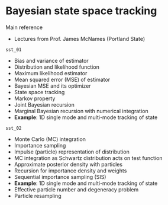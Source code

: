 # Bayesian state space tracking

Main reference
* Lectures from Prof. James McNames (Portland State)

`sst_01`
* Bias and variance of estimator
* Distribution and likelihood function
* Maximum likelihood estimator
* Mean squared error (MSE) of estimator
* Bayesian MSE and its optimizer
* State space tracking
* Markov property
* Joint Bayesian recursion
* Marginal Bayesian recursion with numerical integration
* **Example**: 1D single mode and multi-mode tracking of state

`sst_02`
* Monte Carlo (MC) integration
* Importance sampling
* Impulse (particle) representation of distribution
* MC integration as Schwartz distribution acts on test function
* Approximate posterior density with particles
* Recursion for importance density and weights
* Sequential importance sampling (SIS)
* **Example**: 1D single mode and multi-mode tracking of state
* Effective particle number and degeneracy problem
* Particle resampling
